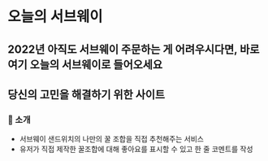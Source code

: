 # 오늘의 서브웨이
## 2022년 아직도 서브웨이 주문하는 게 어려우시다면, 바로 여기 오늘의 서브웨이로 들어오세요
## 당신의 고민을 해결하기 위한 사이트


### 🥪 소개
+ 서브웨이 샌드위치의 나만의 꿀 조합을 직접 추천해주는 서비스
+ 유저가 직접 제작한 꿀조합에 대해 좋아요를 표시할 수 있고 한 줄 코멘트를 작성
